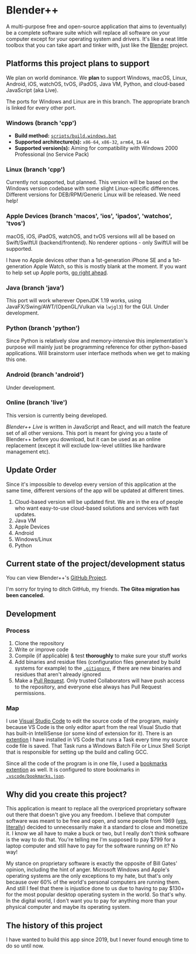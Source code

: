 # Blender++
A multi-purpose free and open-source application that aims to (eventually) be a complete software suite which will replace all software on your computer except for your operating system and drivers. It's like a neat little toolbox that you can take apart and tinker with, just like the [Blender](https://www.blender.org/) project.

## Platforms this project plans to support
We plan on world dominance. We **plan** to support Windows, macOS, Linux, Android, iOS, watchOS, tvOS, iPadOS, Java VM, Python, and cloud-based JavaScript (aka Live).

The ports for Windows and Linux are in this branch. The appropriate branch is linked for every other port.

### Windows (branch 'cpp')
* **Build method:** [`scripts/build.windows.bat`](https://github.com/HackerDaGreat57/bpp/blob/main/scripts/build.windows.bat)
* **Supported architecture(s):** `x86-64`, `x86-32`, `arm64`, `IA-64`
* **Supported version(s):** Aiming for compatibility with Windows 2000 Professional (no Service Pack)

### Linux (branch 'cpp')
Currently not supported, but planned. This version will be based on the Windows version codebase with some slight Linux-specific differences. Different versions for DEB/RPM/Generic Linux will be released. We need help!

### Apple Devices (branch 'macos', 'ios', 'ipados', 'watchos', 'tvos')
macOS, iOS, iPadOS, watchOS, and tvOS versions will all be based on Swift/SwiftUI (backend/frontend). No renderer options - only SwiftUI will be supported.

I have no Apple devices other than a 1st-generation iPhone SE and a 1st-generation Apple Watch, so this is mostly blank at the moment. If you want to help set up Apple ports, [go right ahead](https://github.com/HackerDaGreat57/bpp/pulls).

### Java (branch 'java')
This port will work wherever OpenJDK 1.19 works, using JavaFX/Swing/AWT/(OpenGL/Vulkan via `lwjgl3`) for the GUI. Under development.

### Python (branch 'python')
Since Python is relatively slow and memory-intensive this implementation's purpose will mainly just be programming reference for other python-based applications. Will brainstorm user interface methods when we get to making this one.

### Android (branch 'android')
Under development.

### Online (branch 'live')
This version is currently being developed.

*Blender++ Live* is written in JavaScript and React, and will match the feature set of all other versions. This port is meant for giving you a taste of Blender++ before you download, but it can be used as an online replacement (except it will exclude low-level utilities like hardware management etc).

## Update Order
Since it's impossible to develop every version of this application at the same time, different versions of the app will be updated at different times.
1. Cloud-based version will be updated first. We are in the era of people who want easy-to-use cloud-based solutions and services with fast updates.
2. Java VM
3. Apple Devices
4. Android
5. Windows/Linux
6. Python

## Current state of the project/development status
You can view Blender++'s [GitHub Project](https://github.com/users/HackerDaGreat57/projects/2).

I'm sorry for trying to ditch GitHub, my friends. **The Gitea migration has been canceled.**

## Development
### Process
1. Clone the repository
2. Write or improve code
3. Compile (if applicable) & test **thoroughly** to make sure your stuff works
4. Add binaries and residue files (configuration files generated by build systems for example) to the [`.gitignore`](https://github.com/HackerDaGreat57/bpp/blob/main/.gitignore), if there are new binaries and residues that aren't already ignored
5. Make a [Pull Request](https://github.com/HackerDaGreat57/bpp/pulls). Only trusted Collaborators will have push access to the repository, and everyone else always has Pull Request permissions.

### Map
I use [Visual Studio Code](https://github.com/microsoft/vscode) to edit the source code of the program, mainly because VS Code is the only editor apart from the real Visual Studio that has built-in IntelliSense (or some kind of extension for it). There is an [extention](https://github.com/wk-j/vscode-save-and-run) I have installed in VS Code that runs a Task every time my source code file is saved. That Task runs a Windows Batch File or Linux Shell Script that is responsible for setting up the build and calling GCC.

Since all the code of the program is in one file, I used a [bookmarks extention](https://github.com/alefragnani/vscode-bookmarks) as well. It is configured to store bookmarks in [`.vscode/bookmarks.json`](https://github.com/HackerDaGreat57/bpp/blob/main/.vscode/bookmarks.json).

## Why did you create this project?
This application is meant to replace all the overpriced proprietary software out there that doesn't give you any freedom. I believe that computer software was meant to be free and open, and some people from 1969 ([yes, literally](https://en.wikipedia.org/wiki/Proprietary_software#Origin)) decided to unnecessarily make it a standard to close and monetize it. I know we all have to make a buck or two, but I really don't think software is the way to do that. You're telling me I'm supposed to pay $799 for a laptop computer and still have to pay for the software running on it? No way!

My stance on proprietary software is exactly the opposite of Bill Gates' opinion, including the hint of anger. Microsoft Windows and Apple's operating systems are the only exceptions to my hate, but that's only because over 60% of the world's personal computers are running them. And still I feel that there is injustice done to us due to having to pay $130+ for the most popular desktop operating system in the world. So that's why. In the digital world, I don't want you to pay for anything more than your physical computer and maybe its operating system.

## The history of this project
I have wanted to build this app since 2019, but I never found enough time to do so until now.
